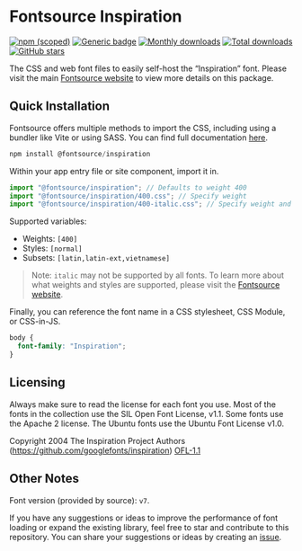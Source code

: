 # Fontsource Inspiration

[![npm (scoped)](https://img.shields.io/npm/v/@fontsource/inspiration?color=brightgreen)](https://www.npmjs.com/package/@fontsource/inspiration) [![Generic badge](https://img.shields.io/badge/fontsource-passing-brightgreen)](https://github.com/fontsource/fontsource) [![Monthly downloads](https://badgen.net/npm/dm/@fontsource/inspiration)](https://github.com/fontsource/fontsource) [![Total downloads](https://badgen.net/npm/dt/@fontsource/inspiration)](https://github.com/fontsource/fontsource) [![GitHub stars](https://img.shields.io/github/stars/fontsource/fontsource.svg?style=social&label=Star)](https://github.com/fontsource/fontsource/stargazers)

The CSS and web font files to easily self-host the “Inspiration” font. Please visit the main [Fontsource website](https://fontsource.org/fonts/inspiration) to view more details on this package.

## Quick Installation

Fontsource offers multiple methods to import the CSS, including using a bundler like Vite or using SASS. You can find full documentation [here](https://fontsource.org/docs/getting-started/introduction).

```javascript
npm install @fontsource/inspiration
```

Within your app entry file or site component, import it in.

```javascript
import "@fontsource/inspiration"; // Defaults to weight 400
import "@fontsource/inspiration/400.css"; // Specify weight
import "@fontsource/inspiration/400-italic.css"; // Specify weight and style
```

Supported variables:
- Weights: `[400]`
- Styles: `[normal]`
- Subsets: `[latin,latin-ext,vietnamese]`

> Note: `italic` may not be supported by all fonts. To learn more about what weights and styles are supported, please visit the [Fontsource website](https://fontsource.org/fonts/inspiration).

Finally, you can reference the font name in a CSS stylesheet, CSS Module, or CSS-in-JS.

```css
body {
  font-family: "Inspiration";
}
```

## Licensing
Always make sure to read the license for each font you use. Most of the fonts in the collection use the SIL Open Font License, v1.1. Some fonts use the Apache 2 license. The Ubuntu fonts use the Ubuntu Font License v1.0.

Copyright 2004 The Inspiration Project Authors (https://github.com/googlefonts/inspiration)
[OFL-1.1](https://openfontlicense.org)

## Other Notes
Font version (provided by source): `v7`.

If you have any suggestions or ideas to improve the performance of font loading or expand the existing library, feel free to star and contribute to this repository. You can share your suggestions or ideas by creating an [issue](https://github.com/fontsource/fontsource/issues).